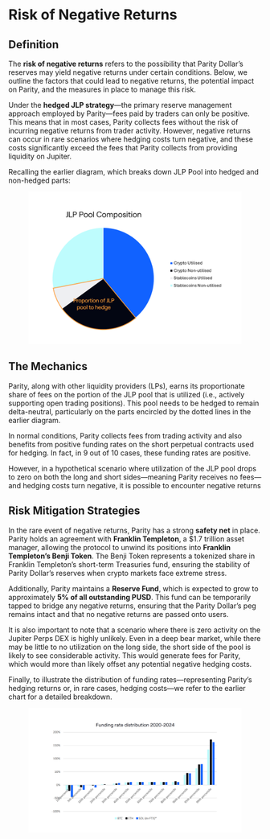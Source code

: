 # Risk of Negative Returns

## Definition

The **risk of negative returns** refers to the possibility that Parity Dollar’s reserves may yield negative returns under certain conditions. Below, we outline the factors that could lead to negative returns, the potential impact on Parity, and the measures in place to manage this risk.

Under the **hedged JLP strategy**—the primary reserve management approach employed by Parity—fees paid by traders can only be positive. This means that in most cases, Parity collects fees without the risk of incurring negative returns from trader activity. However, negative returns can occur in rare scenarios where hedging costs turn negative, and these costs significantly exceed the fees that Parity collects from providing liquidity on Jupiter.

Recalling the earlier diagram, which breaks down JLP Pool into hedged and non-hedged parts:

<figure><img src="../../.gitbook/assets/SS 16.png" alt=""><figcaption></figcaption></figure>

## The Mechanics

Parity, along with other liquidity providers (LPs), earns its proportionate share of fees on the portion of the JLP pool that is utilized (i.e., actively supporting open trading positions). This pool needs to be hedged to remain delta-neutral, particularly on the parts encircled by the dotted lines in the earlier diagram.

In normal conditions, Parity collects fees from trading activity and also benefits from positive funding rates on the short perpetual contracts used for hedging. In fact, in 9 out of 10 cases, these funding rates are positive.

However, in a hypothetical scenario where utilization of the JLP pool drops to zero on both the long and short sides—meaning Parity receives no fees—and hedging costs turn negative, it is possible to encounter negative returns

## Risk Mitigation Strategies

In the rare event of negative returns, Parity has a strong **safety net** in place. Parity holds an agreement with **Franklin Templeton**, a $1.7 trillion asset manager, allowing the protocol to unwind its positions into **Franklin Templeton’s Benji Token**. The Benji Token represents a tokenized share in Franklin Templeton’s short-term Treasuries fund, ensuring the stability of Parity Dollar’s reserves when crypto markets face extreme stress.

Additionally, Parity maintains a **Reserve Fund**, which is expected to grow to approximately **5% of all outstanding PUSD**. This fund can be temporarily tapped to bridge any negative returns, ensuring that the Parity Dollar’s peg remains intact and that no negative returns are passed onto users.

It is also important to note that a scenario where there is zero activity on the Jupiter Perps DEX is highly unlikely. Even in a deep bear market, while there may be little to no utilization on the long side, the short side of the pool is likely to see considerable activity. This would generate fees for Parity, which would more than likely offset any potential negative hedging costs.

Finally, to illustrate the distribution of funding rates—representing Parity’s hedging returns or, in rare cases, hedging costs—we refer to the earlier chart for a detailed breakdown.

<figure><img src="../../.gitbook/assets/SS 12.png" alt=""><figcaption></figcaption></figure>
